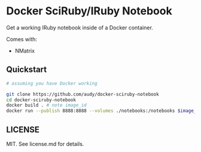 # Docker SciRuby/IRuby Notebook

Get a working IRuby notebook inside of a Docker container.

Comes with:

- NMatrix

## Quickstart

```sh
# assuming you have Docker working

git clone https://github.com/audy/docker-sciruby-notebook
cd docker-sciruby-notebook
docker build . # note image_id
docker run --publish 8888:8888 --volumes ./notebooks:/notebooks $image_id
```

## LICENSE

MIT. See license.md for details.
